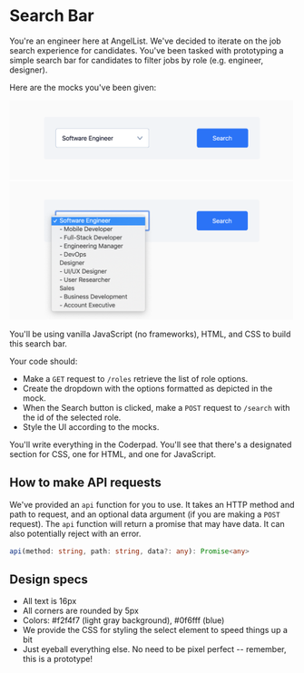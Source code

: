 # Search Bar

You're an engineer here at AngelList. We've decided to iterate on the job search experience for candidates. You've been tasked with prototyping a simple search bar for candidates to filter jobs by role (e.g. engineer, designer).

Here are the mocks you've been given:

<img src="mock.png" width="500" />
<img src="expanded.png" width="500" />

You'll be using vanilla JavaScript (no frameworks), HTML, and CSS to build this search bar.

Your code should:
- Make a `GET` request to `/roles` retrieve the list of role options.
- Create the dropdown with the options formatted as depicted in the mock.
- When the Search button is clicked, make a `POST` request to `/search` with the id of the selected role.
- Style the UI according to the mocks.

You'll write everything in the Coderpad. You'll see that there's a designated section for CSS, one for HTML, and one for JavaScript.

## How to make API requests

We've provided an `api` function for you to use. It takes an HTTP method and path to request, and an optional data argument (if you are making a `POST` request). The `api` function will return a promise that may have data. It can also potentially reject with an error.

```typescript
api(method: string, path: string, data?: any): Promise<any>
```

## Design specs

- All text is 16px
- All corners are rounded by 5px
- Colors: #f2f4f7 (light gray background), #0f6fff (blue)
- We provide the CSS for styling the select element to speed things up a bit
- Just eyeball everything else. No need to be pixel perfect -- remember, this is a prototype!

